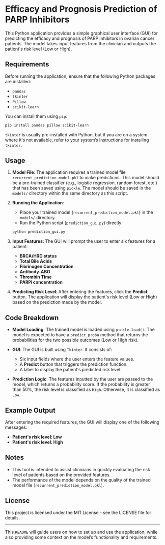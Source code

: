 
# Efficacy and Prognosis Prediction of PARP Inhibitors

This Python application provides a simple graphical user interface (GUI) for predicting the efficacy and prognosis of PARP inhibitors in ovarian cancer patients. The model takes input features from the clinician and outputs the patient's risk level (Low or High).

## Requirements

Before running the application, ensure that the following Python packages are installed:

- `pandas`
- `tkinter`
- `Pillow`
- `scikit-learn`

You can install them using `pip`:

```bash
pip install pandas pillow scikit-learn
```

`tkinter` is usually pre-installed with Python, but if you are on a system where it's not available, refer to your system’s instructions for installing `tkinter`.

## Usage

1. **Model File**: The application requires a trained model file `recurrent_prediction_model.pkl` to make predictions. This model should be a pre-trained classifier (e.g., logistic regression, random forest, etc.) that has been saved using `pickle`. The model should be saved in the `models/` directory within the same directory as this script.

2. **Running the Application**:
   - Place your trained model (`recurrent_prediction_model.pkl`) in the `models/` directory.
   - Run the Python script (`prediction_gui.py`) directly:
   
   ```bash
   python prediction_gui.py
   ```
   
3. **Input Features**: The GUI will prompt the user to enter six features for a patient:
   - **BRCA/HRD status**
   - **Total Bile Acids**
   - **Fibrinogen Concentration**
   - **Antibody-ABO**
   - **Thrombin Time**
   - **PARPi concentration**

4. **Predicting Risk Level**: After entering the features, click the **Predict** button. The application will display the patient's risk level (Low or High) based on the prediction made by the model.

## Code Breakdown

- **Model Loading**: The trained model is loaded using `pickle.load()`. The model is expected to have a `predict_proba` method that returns the probabilities for the two possible outcomes (Low or High risk).
  
- **GUI**: The GUI is built using `Tkinter`. It consists of:
  - Six input fields where the user enters the feature values.
  - A **Predict** button that triggers the prediction function.
  - A label to display the patient's predicted risk level.

- **Prediction Logic**: The features inputted by the user are passed to the model, which returns a probability score. If the probability is greater than 50%, the risk level is classified as `High`. Otherwise, it is classified as `Low`.

## Example Output

After entering the required features, the GUI will display one of the following messages:

- **Patient's risk level: Low**
- **Patient's risk level: High**

## Notes

- This tool is intended to assist clinicians in quickly evaluating the risk level of patients based on the provided features.
- The performance of the model depends on the quality of the trained model file (`recurrent_prediction_model.pkl`).
  
## License

This project is licensed under the MIT License - see the LICENSE file for details.

---

This `README` will guide users on how to set up and use the application, while also providing some context on the model’s functionality and requirements.
